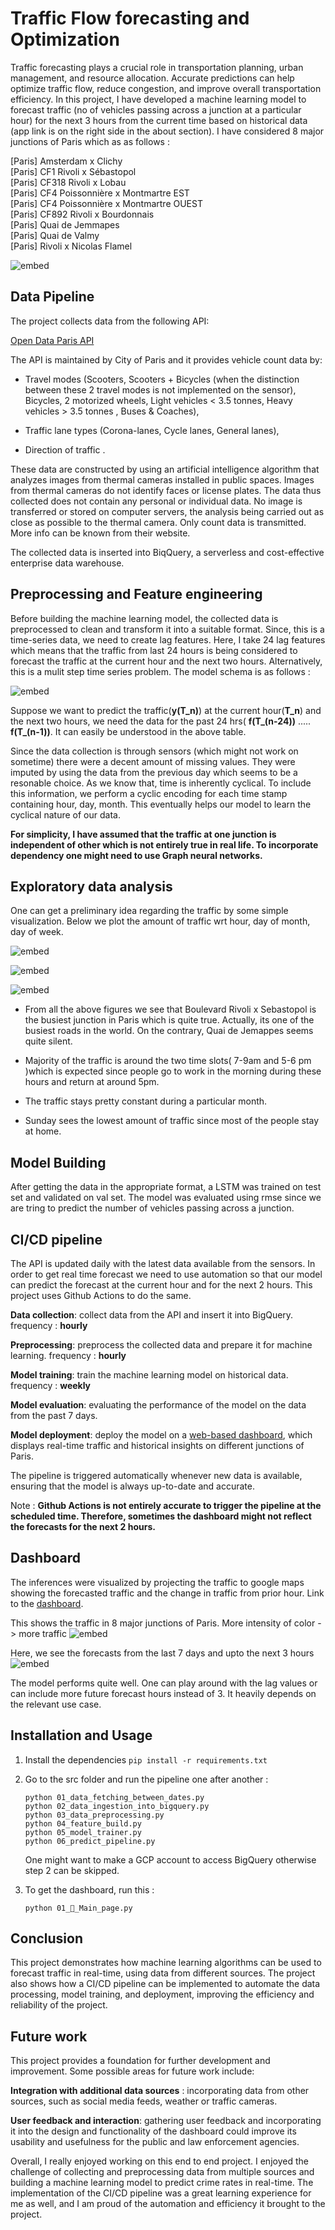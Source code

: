 
# Traffic Flow forecasting and Optimization

Traffic forecasting plays a crucial role in transportation planning, urban management, and resource allocation. Accurate predictions can help optimize traffic flow, reduce congestion, and improve overall transportation efficiency. In this project, I have developed a machine learning model to forecast traffic (no of vehicles passing across a junction at a particular hour) for the next 3 hours from the current time based on historical data (app link is on the right side in the about section). I have considered 8 major junctions of Paris which as as follows :

[Paris] Amsterdam x Clichy \
[Paris] CF1 Rivoli x Sébastopol \
[Paris] CF318 Rivoli x Lobau \
[Paris] CF4 Poissonnière x Montmartre EST \
[Paris] CF4 Poissonnière x Montmartre OUEST \
[Paris] CF892 Rivoli x Bourdonnais \
[Paris] Quai de Jemmapes \
[Paris] Quai de Valmy \
[Paris] Rivoli x Nicolas Flamel 

![embed](https://github.com/pjeena/Traffic-Management-and-Optimization-using-LSTM/blob/main/resources/schema.jpeg)




## Data Pipeline

The project collects data from the following API:

[Open Data Paris API](https://opendata.paris.fr/explore/dataset/comptage-multimodal-comptages/api/?disjunctive.label&disjunctive.mode&disjunctive.voie&disjunctive.sens&disjunctive.trajectoire&sort=t)

The API is maintained by City of Paris and it provides vehicle count data by:

* Travel modes (Scooters, Scooters + Bicycles (when the distinction between these 2 travel modes is not implemented on the sensor), Bicycles, 2 motorized wheels, Light vehicles < 3.5 tonnes, Heavy vehicles > 3.5 tonnes , Buses & Coaches),

* Traffic lane types (Corona-lanes, Cycle lanes, General lanes),

* Direction of traffic .

These data are constructed by using an artificial intelligence algorithm that analyzes images from thermal cameras installed in public spaces. Images from thermal cameras do not identify faces or license plates. The data thus collected does not contain any personal or individual data. No image is transferred or stored on computer servers, the analysis being carried out as close as possible to the thermal camera. Only count data is transmitted. More info can be known from their website.

The collected data is inserted into BiqQuery, a serverless and cost-effective enterprise data warehouse.




## Preprocessing and Feature engineering

Before building the machine learning model, the collected data is preprocessed to clean and transform it into a suitable format. Since, this is a time-series data, we need to create lag features. Here, I take 24 lag features which means that the traffic from last 24 hours is being considered to forecast the traffic at the current hour and the next two hours. Alternatively, this is a mulit step time series problem. The model schema is as follows :

![embed](https://github.com/pjeena/Traffic-Management-and-Optimization-using-LSTM/blob/main/resources/model_schema.jpeg)

Suppose we want to predict the traffic(**y(T_n)**) at the current hour(**T_n**) and the next two hours, we need the data for the past 24 hrs( **f(T_(n-24))** ..... **f(T_(n-1))**. It can easily be understood in the above table.

Since the data collection is through sensors (which might not work on sometime) there were a decent amount of missing values. They were imputed by using the data from the previous day which seems to be a resonable choice. As we know that, time is inherently cyclical. To include this information, we perform a cyclic encoding for each time stamp containing hour, day, month. This eventually helps our model to learn the cyclical nature of our data.

**For simplicity, I have assumed that the traffic at one junction is independent of other which is not entirely true in real life. To incorporate dependency one might need to use Graph neural networks.**
## Exploratory data analysis

One can get a preliminary idea regarding the traffic by some simple visualization. Below we plot the amount of traffic wrt hour, day of month, day of week.

![embed](https://github.com/pjeena/Traffic-Management-and-Optimization-using-LSTM/blob/main/resources/hour.png)

![embed](https://github.com/pjeena/Traffic-Management-and-Optimization-using-LSTM/blob/main/resources/day.png)

![embed](https://github.com/pjeena/Traffic-Management-and-Optimization-using-LSTM/blob/main/resources/dayname.png)

* From all the above figures we see that Boulevard Rivoli x Sebastopol is the busiest junction in Paris which is quite true. Actually, its one of the busiest roads in the world. On the contrary, Quai de Jemappes seems quite silent.

* Majority of the traffic is around the two time slots( 7-9am and 5-6 pm )which is expected since people go to work in the  morning during these hours and return at around 5pm.

* The traffic stays pretty constant during a particular month.

* Sunday sees the lowest amount of traffic since most of the people stay at home.


## Model Building

After getting the data in the appropriate format, a LSTM was trained on test set and validated on val set. The model was evaluated using rmse since we are tring to predict the number of vehicles passing across a junction. 





## CI/CD pipeline

The API is updated daily with the latest data available from the sensors. In order to get real time forecast we need to use automation so that our model can predict the forecast at the current hour and for the next 2 hours. This project uses Github Actions to do the same. 


**Data collection**: collect data from the API and insert it into BigQuery.  frequency : **hourly**

**Preprocessing**: preprocess the collected data and prepare it for machine learning. frequency : **hourly**

**Model training**: train the machine learning model on historical data. frequency : **weekly**

**Model evaluation**: evaluating the performance of the model on the data from the past 7 days.

**Model deployment**: deploy the model on a [web-based dashboard](https://traffic-management-and-optimization-in-paris.streamlit.app/), which displays real-time traffic and historical insights on different junctions of Paris.

The pipeline is triggered automatically whenever new data is available, ensuring that the model is always up-to-date and accurate.

Note : **Github Actions is not entirely accurate to trigger the pipeline at the scheduled time. Therefore, sometimes the dashboard might not reflect the forecasts for the next 2 hours.**


## Dashboard

The inferences were visualized by projecting the traffic to google maps showing the forecasted traffic and the change in traffic from prior hour.
Link to the [dashboard](https://traffic-management-and-optimization-in-paris.streamlit.app/).


This shows the traffic in 8 major junctions of Paris. More intensity of color -> more traffic
![embed](https://github.com/pjeena/Traffic-Management-and-Optimization-using-LSTM/blob/main/resources/dashboard_1.jpeg)

Here, we see the forecasts from the last  7 days and upto the next 3 hours
![embed](https://github.com/pjeena/Traffic-Management-and-Optimization-using-LSTM/blob/main/resources/dashboard_2.jpeg)

The model performs quite well. One can play around with the lag values or can include more future forecast hours instead of 3. It heavily depends on the relevant use case. 
## Installation and Usage

1. Install the dependencies `pip install -r requirements.txt`

2. Go to the src folder and run the pipeline one after another :

    `python 01_data_fetching_between_dates.py` \
    `python 02_data_ingestion_into_bigquery.py` \
    `python 03_data_preprocessing.py` \
    `python 04_feature_build.py` \
    `python 05_model_trainer.py` \
    `python 06_predict_pipeline.py` 


    One might want to make a GCP account to access BigQuery otherwise step 2 can be skipped.

3. To get the dashboard, run this :

    `python 01_🎈_Main_page.py` 


## Conclusion


This project demonstrates how machine learning algorithms can be used to forecast traffic in real-time, using data from different sources. The project also shows how a CI/CD pipeline can be implemented to automate the data processing, model training, and deployment, improving the efficiency and reliability of the project. 
## Future work

This project provides a foundation for further development and improvement. Some possible areas for future work include:

**Integration with additional data sources** : incorporating data from other sources, such as social media feeds, weather or traffic cameras.

**User feedback and interaction**: gathering user feedback and incorporating it into the design and functionality of the dashboard could improve its usability and usefulness for the public and law enforcement agencies.

Overall, I really enjoyed working on this end to end project. I enjoyed the challenge of collecting and preprocessing data from multiple sources and building a machine learning model to predict crime rates in real-time. The implementation of the CI/CD pipeline was a great learning experience for me as well, and I am proud of the automation and efficiency it brought to the project.
